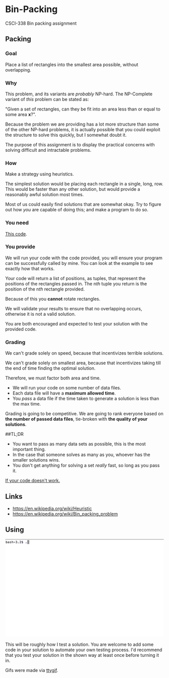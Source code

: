 # Bin-Packing
CSCI-338 Bin packing assignment

## Packing

### Goal 

Place a list of rectangles into the smallest area possible, without overlapping. 

### Why
This problem, and its variants are *probably* NP-hard. The NP-Complete variant of *this* problem can be stated as:

"Given a set of rectangles, can they be fit into an area less than or equal to some area **x**?". 

Because the problem we are providing has a lot more structure than some of the other NP-hard problems, it is actually possible that you could exploit the structure to solve this quickly, but I somewhat doubt it. 

The purpose of this assignment is to display the practical concerns with solving difficult and intractable problems. 

### How
Make a strategy using heuristics. 

The simplest solution would be placing each rectangle in a single, long, row. This would be faster than any other solution, but would provide a reasonably awful solution most times. 

Most of us could easily find solutions that are somewhat okay. Try to figure out how *you* are capable of doing this; and make a program to do so.

### You need
[This code](https://github.com/Alex-Huleatt/Bin-Packing). 

### You provide

We will run your code with the code provided, you will ensure your program can be successfully called by mine. You can look at the example to see exactly how that works. 

Your code will return a list of positions, as tuples, that represent the positions of the rectangles passed in. The n*th* tuple you return is the position of the n*th* rectangle provided. 

Because of this you **cannot** rotate rectangles.

We will validate your results to ensure that no overlapping occurs, otherwise it is not a valid solution.

You are both encouraged and expected to test your solution with the provided code.
### Grading

We can't grade solely on speed, because that incentivizes terrible solutions.

We can't grade solely on smallest area, because that incentivizes taking till the end of time finding the optimal solution.

Therefore, we must factor both area and time.

* We will run your code on some number of data files.
* Each data file will have a **maximum allowed time**.
* You *pass* a data file if the time taken to generate a solution is less than the max time.

Grading is going to be competitive. We are going to rank everyone based on **the number of passed data files**, tie-broken with **the quality of your solutions**. 


##TL;DR

* You want to pass as many data sets as possible, this is the most important thing.
* In the case that someone solves as many as you, whoever has the smaller solutions wins.
* You don't get anything for solving a set *really* fast, so long as you pass it. 

[If your code doesn't work.](https://www.youtube.com/watch?v=M5QGkOGZubQ)



## Links

* https://en.wikipedia.org/wiki/Heuristic
* https://en.wikipedia.org/wiki/Bin_packing_problem




## Using

![](./images/full.gif)

This will be roughly how I test a solution.
You are welcome to add some code in your solution to automate your own testing process.
I'd recommend that you test your solution in the shown way at least once before turning it in.



Gifs were made via [ttygif](https://github.com/icholy/ttygif).

